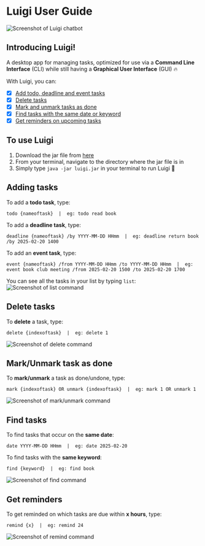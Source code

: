 # Luigi User Guide

![Screenshot of Luigi chatbot](./Ui.png)

## Introducing Luigi!

A desktop app for managing tasks, optimized for use via a **Command Line Interface** (CLI) while still having a **Graphical User Interface** (GUI) 🔥

With Luigi, you can:
- [x] [Add todo, deadline and event tasks](#adding-tasks)
- [x] [Delete tasks](#delete-tasks)
- [x] [Mark and unmark tasks as done](#markunmark-task-as-done)
- [x] [Find tasks with the same date or keyword](#find-tasks)
- [x] [Get reminders on upcoming tasks](#get-reminders)

## To use Luigi
1. Download the jar file from [here](https://github.com/laishuya/ip/releases/tag/v0.1/)
2. From your terminal, navigate to the directory where the jar file is in
3. Simply type `java -jar luigi.jar` in your terminal to run Luigi 🤯

## Adding tasks

To add a **todo task**, type: 
```
todo {nameoftask}  |  eg: todo read book
```
To add a **deadline task**, type:
```
deadline {nameoftask} /by YYYY-MM-DD HHmm  |  eg: deadline return book /by 2025-02-20 1400
```
To add an **event task**, type:
```
event {nameoftask} /from YYYY-MM-DD HHmm /to YYYY-MM-DD HHmm  |  eg: event book club meeting /from 2025-02-20 1500 /to 2025-02-20 1700
```
You can see all the tasks in your list by typing `list`:
![Screenshot of list command](./listcommand.png)

## Delete tasks

To **delete** a task, type:
```
delete {indexoftask}  |  eg: delete 1
```
![Screenshot of delete command](./deletecommand.png)

## Mark/Unmark task as done

To **mark/unmark** a task as done/undone, type:
```
mark {indexoftask} OR unmark {indexoftask}  |  eg: mark 1 OR unmark 1
```
![Screenshot of mark/unmark command](./markunmarkcommands.png)

## Find tasks

To find tasks that occur on the **same date**:
```
date YYYY-MM-DD HHmm  |  eg: date 2025-02-20
```
To find tasks with the **same keyword**:
```
find {keyword}  |  eg: find book
```
![Screenshot of find command](./dateandfindcommands.png)

## Get reminders

To get reminded on which tasks are due within **x hours**, type:
```
remind {x}  |  eg: remind 24
```
![Screenshot of remind command](./remindcommand.png)
